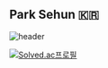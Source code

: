 ## Park Sehun 🇰🇷
![header](https://capsule-render.vercel.app/api?type=transparent&color=auto&height=300&section=header&text=Park%20Sehun's%20Github&fontSize=90)

[![Solved.ac프로필](http://mazassumnida.wtf/api/v2/generate_badge?boj=david8575)](https://solved.ac/david8575)
